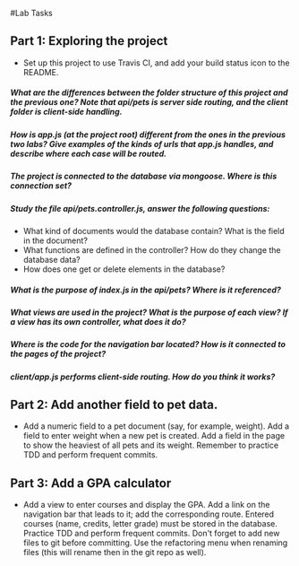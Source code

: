 #Lab Tasks

## Part 1: Exploring the project

- Set up this project to use Travis CI, and add your build status icon to the README.

##### What are the differences between the folder structure of this project and the previous one? Note that api/pets is server side routing, and the client folder is client-side handling.

##### How is app.js (at the project root) different from the ones in the previous two labs? Give examples of the kinds of urls that app.js handles, and describe where each case will be routed.

##### The project is connected to the database via mongoose. Where is this connection set?

##### Study the file api/pets.controller.js, answer the following questions:
-  What kind of documents would the database contain? What is the field in the document?
-  What functions are defined in the controller? How do they change the database data?
-  How does one get or delete elements in the database?

##### What is the purpose of index.js in the api/pets? Where is it referenced?

##### What views are used in the project? What is the purpose of each view? If a view has its own controller, what does it do?

##### Where is the code for the navigation bar located? How is it connected to the pages of the project?

##### client/app.js performs client-side routing. How do you think it works?

## Part 2: Add another field to pet data.

- Add a numeric field to a pet document (say, for example, weight). Add a field to enter weight when a new pet is created. Add a field in the page to show the heaviest of all pets and its weight. Remember to practice TDD and perform frequent commits.

## Part 3: Add a GPA calculator

- Add a view to enter courses and display the GPA. Add a link on the navigation bar that leads to it; add the corresponding route. Entered courses (name, credits, letter grade) must be stored in the database. Practice TDD and perform frequent commits. Don't forget to add new files to git before committing. Use the refactoring menu when renaming files (this will rename then in the git repo as well). 
